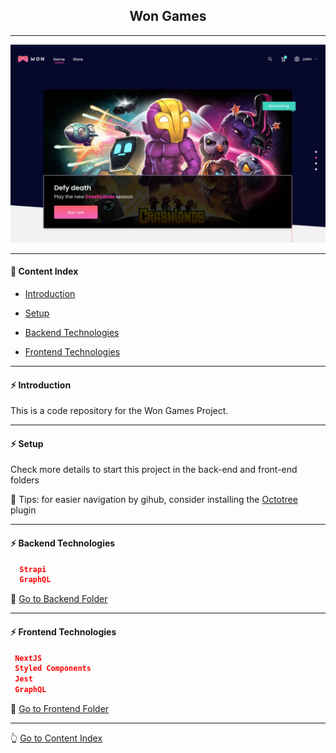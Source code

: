 <h2 align="center">Won Games</h2>

---

![wongames](https://github.com/lipex360x/wongames/blob/master/assets/screen.jpg)

---

#### :bookmark_tabs: Content Index

- [Introduction](#zap-introduction)

- [Setup](#zap-setup)

- [Backend Technologies](#zap-backend-technologies)

- [Frontend Technologies](#zap-frontend-technologies)

---

#### :zap: Introduction

This is a code repository for the Won Games Project.

---

#### :zap: Setup

Check more details to start this project in the back-end and front-end folders

:pushpin: Tips: for easier navigation by gihub, consider installing the [Octotree](https://chrome.google.com/webstore/detail/octotree-github-code-tree/bkhaagjahfmjljalopjnoealnfndnagc) plugin

---

#### :zap: Backend Technologies

```json
  Strapi
  GraphQL
```

:rocket: [Go to Backend Folder](https://github.com/lipex360x/XXXXXXXXXXXXXXXXXXXXXX/tree/master/backend)

---

#### :zap: Frontend Technologies

```json
 NextJS
 Styled Components
 Jest
 GraphQL
```
:rocket: [Go to Frontend Folder](https://github.com/lipex360x/XXXXXXXXXXXXXXXXXXX/tree/master/frontend)

---

:point_up_2: [Go to Content Index](#bookmark_tabs-content-index)
